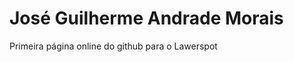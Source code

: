 <!DOCTYPE html>
<html lang="en">
<head>
    <meta charset="UTF-8">
    <meta http-equiv="X-UA-Compatible" content="IE=edge">
    <meta name="viewport" content="width=device-width, initial-scale=1.0">
    <title>Primeira página</title>
</head>
<body>
  <h1> José Guilherme Andrade Morais </h1>
  <p> Primeira página online do github para o Lawerspot</p>
</body>
</html>
